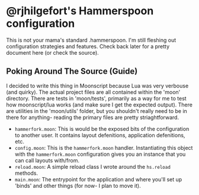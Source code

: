 @rjhilgefort's Hammerspoon configuration
========================================

This is not your mama's standard .hammerspoon. I'm still fleshing out configuration strategies and features. Check back later for a pretty document here (or check the source).

Poking Around The Source (Guide)
--------------------------------

I decided to write this thing in Moonscript because Lua was very verbouse (and quirky). The actual project files are all contained within the 'moon' directory. There are tests in 'moon/tests', primarily as a way for me to test how moonscript/lua works (and make sure I get the expected output). There are utilities in the 'moon/utils' folder, but you shouldn't really need to be in there for anything- reading the primary files are pretty striaghtforward.

- `hammerfork.moon`: This is would be the exposed bits of the configuration to another user. It contains layout defenitions, application defenitions, etc.
- `config.moon`: This is the `hammerfork.moon` handler. Instantiating this object with the `hammerfork.moon` configuration gives you an instance that you can call layouts with/from.
- `reload.moon`: A simple reload class I wrote around the `hs.reload` methods.
- `main.moon`: The entrypoint for the application and where you'll set up 'binds' and other things (for now- I plan to move it).
